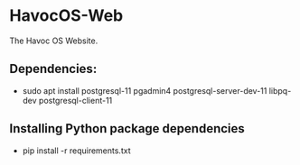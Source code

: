 # HavocOS-Web #
The Havoc OS Website.

## Dependencies: ##
- sudo apt install postgresql-11 pgadmin4 postgresql-server-dev-11 libpq-dev postgresql-client-11

## Installing Python package dependencies ##
- pip install -r requirements.txt